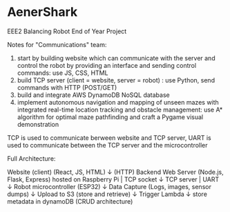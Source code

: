 # AenerShark
EEE2 Balancing Robot End of Year Project

Notes for  "Communications" team:

1) start by building website which can communicate with the server and control the robot by providing an interface and sending control commands: use JS, CSS, HTML
2) build TCP server (client = website, server = robot) : use Python, send commands with HTTP (POST/GET)
3) build and integrate AWS DynamoDB NoSQL database
4) implement autonomous navigation and mapping of unseen mazes with integrated real-time location tracking and obstacle management: use A* algorithm for optimal maze pathfinding and craft a Pygame visual demonstration

TCP is used to communicate berween website and TCP server, UART is used to communicate between the TCP server and the microcontroller

Full Architecture:

Website (client)
(React, JS, HTML)
       ↓ (HTTP)
Backend Web Server 
(Node.js, Flask, Express) 
hosted on Raspberry Pi
       |
  TCP socket
       ↓ 
  TCP server
       |
     UART
       ↓ 
     Robot 
 microcontroller
    (ESP32)
      ↓ 
  Data Capture
(Logs, images, sensor dumps)
      ↓ 
 Upload to S3
(store and retrieve)
      ↓
Trigger Lambda
      ↓
store metadata in
   dynamoDB
(CRUD architecture)

